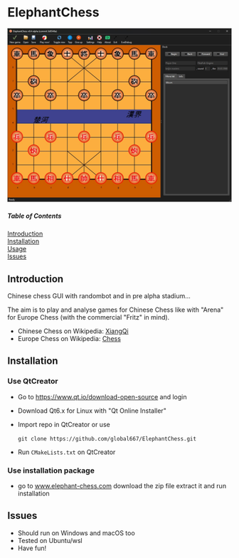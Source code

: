 
# ElephantChess


![A Screenshot](html/Screenshot.jpg)
##### Table of Contents 
[Introduction](#Introduction)     
[Installation](#installation)   
[Usage](#usage)     
[Issues](#issues)  
<a name="headers"/>
## Introduction

Chinese chess GUI with randombot and in pre alpha stadium...

The aim is to play and analyse games for Chinese Chess like with "Arena" 
for Europe Chess (with the commercial "Fritz" in mind).

- Chinese Chess on Wikipedia: <a href="https://en.wikipedia.org/wiki/Xiangqi">XiangQi</a>
- Europe Chess on Wikipedia: <a href="https://en.wikipedia.org/wiki/Chess">Chess</a>

## Installation
### Use QtCreator
- Go to https://www.qt.io/download-open-source and login
- Download Qt6.x for Linux with "Qt Online Installer"
- Import repo in QtCreator or use

    ```git clone https://github.com/global667/ElephantChess.git```

- Run `CMakeLists.txt` on QtCreator

### Use installation package
- go to www.elephant-chess.com download the zip file extract it and run installation

## Issues
- Should run on Windows and macOS too
- Tested on Ubuntu/wsl
- Have fun!

